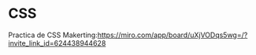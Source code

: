 # CSS
Practica de CSS
Makerting:https://miro.com/app/board/uXjVODqs5wg=/?invite_link_id=624438944628 
